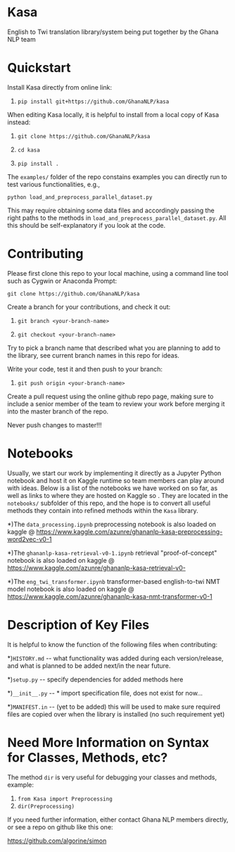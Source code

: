 # Kasa
English to Twi translation library/system being put together by the Ghana NLP team

# Quickstart
Install Kasa directly from online link:

1. `pip install git+https://github.com/GhanaNLP/kasa`

When editing Kasa locally, it is helpful to install from a local copy of Kasa instead:

1. `git clone https://github.com/GhanaNLP/kasa`

2. `cd kasa`

3. `pip install .`

The `examples/` folder of the repo constains examples you can directly run to test various functionalities, e.g., 

`python load_and_preprocess_parallel_dataset.py`

This may require obtaining some data files and accordingly passing the right paths to the methods in `load_and_preprocess_parallel_dataset.py`. All this should be self-explanatory if you look at the code.


# Contributing
Please first clone this repo to your local machine, using a command line tool such as Cygwin or Anaconda Prompt:

`git clone https://github.com/GhanaNLP/kasa`

Create a branch for your contributions, and check it out:

1. `git branch <your-branch-name>`

2. `git checkout <your-branch-name>`

Try to pick a branch name that described what you are planning to add to the library, see current branch names in this repo for ideas.

Write your code, test it and then push to your branch:

1. `git push origin <your-branch-name>`

Create a pull request using the online github repo page, making sure to include a senior member of the team to review your work before merging it into the master branch of the repo. 

Never push changes to master!!!

# Notebooks
Usually, we start our work by implementing it directly as a Jupyter Python notebook and host it on Kaggle runtime so team members can play around with ideas. Below is a list of the notebooks we have worked on so far, as well as links to where they are hosted on Kaggle so . They are located in the `notebooks/` subfolder of this repo, and the hope is to convert all useful methods they contain into refined methods within the `Kasa` library.

*)The `data_processing.ipynb` preprocessing notebook is also loaded on kaggle @ https://www.kaggle.com/azunre/ghananlp-kasa-preprocessing-word2vec-v0-1 

*)The `ghananlp-kasa-retrieval-v0-1.ipynb` retrieval "proof-of-concept" notebook is also loaded on kaggle @ https://www.kaggle.com/azunre/ghananlp-kasa-retrieval-v0-

*)The `eng_twi_transformer.ipynb` transformer-based english-to-twi NMT model notebook is also loaded on kaggle @ 
https://www.kaggle.com/azunre/ghananlp-kasa-nmt-transformer-v0-1

# Description of Key Files
It is helpful to know the function of the following files when contributing:

*)`HISTORY.md` -- what functionality was added during each version/release, and what is planned to be added next/in the near future.

*)`setup.py` -- specify dependencies for added methods here

*)`__init__.py` -- * import specification file, does not exist for now...

*)`MANIFEST.in` -- (yet to be added) this will be used to make sure required files are copied over when the library is installed (no such requirement yet)

# Need More Information on Syntax for Classes, Methods, etc?
The method `dir` is very useful for debugging your classes and methods, example:

1. `from Kasa import Preprocessing`
2. `dir(Preprocessing)`

If you need further information, either contact Ghana NLP members directly, or see a repo on github like this one:

https://github.com/algorine/simon
